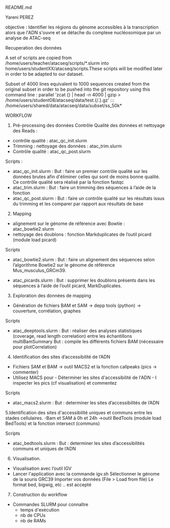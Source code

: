README.md

Yareni PEREZ 

objective :  Identifier les régions du génome accessibles à la transcription alors que l'ADN s'ouvre et se détache du complexe nucléosomique par un analyse de ATAC-seq


Recuperation des données 

A set of scripts are copied from /home/users/teacher/atacseq/scripts/*.slurm  into home/users/studentXX/atacseq/scripts.These scripts will be modified later in order to be adapted to our dataset.


Subset of 4000 lines equivalent to 1000 sequences created from the original subset in order to be pushed into the git repository using this command line :
parallel 'zcat {} | head -n 4000 | gzip >
/home/users/student08/atacseq/data/test.{/.}.gz' :::
/home/users/shared/data/atacseq/data/subset/ss_50k*


WORKFLOW 
1. Pré-processing des données  Contrôle Qualité des données et nettoyage des Reads :
- contrôle qualité : atac_qc_init.slurm
- Trimming : nettoyage des données : atac_trim.slurm
- Contrôle qualité : atac_qc_post.slurm

Scripts : 
* atac_qc_init.slurm :
	But : faire un premier contrôle qualité sur les données brutes afin d'éliminer celles qui sont de moins bonne qualité. Ce contrôle qualité sera réalisé par la fonction fastqc
* atac_trim.slurm :
	But : faire un trimming des séquences à l’aide de la fonction
* atac_qc_post.slurm :
	But : faire un contrôle qualité sur les résultats issus du trimming et les comparer par rapport aux résultats de base

2. Mapping 
- alignement sur le génome de référence avec Bowtie : atac_bowtie2.slurm
- nettoyage des doublons : fonction Markduplicates de l’outil picard (module load picard)

Scripts
* atac_bowtie2.slurm :
        But : faire un alignement des séquences selon l’algorithme Bowtie2 sur le génome de référence Mus_musculus_GRCm39.

* atac_picards.slurm : 
        But : supprimer les doublons présents dans les séquences à l’aide de l’outil picard, MarkDuplicates.

3. Exploration des données de mapping 
- Génération de fichiers BAM et SAM → depp tools (python) → couverture, corrélation, graphes 

Scripts
* atac_deeptools.slurm :
	But : réaliser des analyses statistiques (coverage, read length correlation) entre les échantillons multiBamSummary
	But : compile les différents fichiers BAM (nécessaire pour plotCorrelation)

4. Identification des sites d’accessibilité de l’ADN 
- Fichiers SAM et BAM → outil MACS2 et la fonction callpeaks (pics → commenter) 
- Utilisez MACS pour - Déterminer les sites d'accessibilité de l'ADN - I	inspecter les pics (cf visualisation) et commentez

Scripts 
* atac_macs2.slurm :
	But : determiner les sites d’accessibilités de l’ADN

5.Identification des sites d'accessibilité uniques et communs entre les stades cellulaires.
-Bam et SAM à 0h et 24h →outil BedTools (module load BedTools) et la fonction intersect (communs)

Scripts
* atac_bedtools.slurm :
	But : determiner les sites d’accessibilités communs et uniques de l’ADN


6. Visualisation. 
- Visualisation avec l’outil IGV 	 	 	 	
- Lancer l'application avec la commande igv.sh Sélectionner le génome de la souris GRC39 Importer vos données (File > Load from file) Le format bed, bigwig, etc .. est accepté

7. Construction du workflow
- Commandes SLURM pour connaître 
	- temps d'exécution
	- nb de CPUs
	- nb de RAMs


